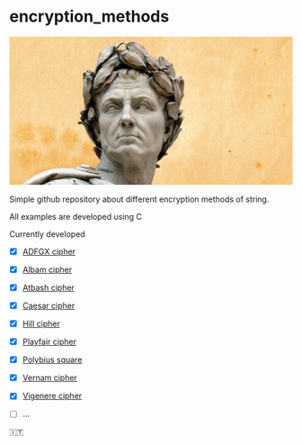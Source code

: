 # encryption_methods

![Gaius Iulius Caesar](https://github.com/mariocuomo/encryption_methods/blob/main/images/GC.jpg)

Simple github repository about different encryption methods of string.

All examples are developed using C

Currently developed

- [x] [ADFGX cipher](https://github.com/mariocuomo/encryption_methods/tree/main/ADFGX%20cipher)
- [x] [Albam cipher](https://github.com/mariocuomo/encryption_methods/tree/main/Albam%20cipher)
- [x] [Atbash cipher](https://github.com/mariocuomo/encryption_methods/tree/main/Atbash%20cipher)
- [x] [Caesar cipher](https://github.com/mariocuomo/encryption_methods/tree/main/Caesar%20cipher)
- [x] [Hill cipher](https://github.com/mariocuomo/encryption_methods/tree/main/Hill%20cipher)
- [x] [Playfair cipher](https://github.com/mariocuomo/encryption_methods/tree/main/Playfair%20cipher)
- [x] [Polybius square](https://github.com/mariocuomo/encryption_methods/tree/main/Polybius%20square)
- [x] [Vernam cipher](https://github.com/mariocuomo/encryption_methods/tree/main/Vernam%20cipher)
- [x] [Vigenere cipher](https://github.com/mariocuomo/encryption_methods/tree/main/Vigenere%20cipher)
- [ ] ...


:it: